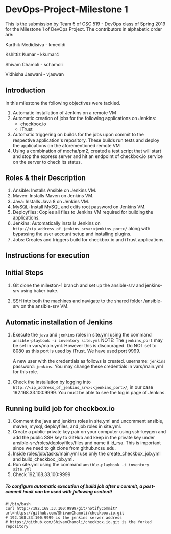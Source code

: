 # DevOps-Project-Milestone 1

This is the submission by Team 5 of CSC 519 - DevOps class of Spring 2019 for the Milestone 1 of DevOps Project. The contributors in alphabetic order are:

Karthik Medidisiva  -   kmedidi

Kshittiz Kumar      -   kkumar4

Shivam Chamoli      -   schamoli

Vidhisha Jaswani    -   vjaswan

## Introduction
In this milestone the following objectives were tackled.

1. Automatic installation of Jenkins on a remote VM
2. Automatic creation of jobs for the following applications on Jenkins:
    - checkbox.io
    - iTrust
3. Automatic triggering on builds for the jobs upon commit to the respective application's repository. These builds run tests and deploy the applications on the aforementioned remote VM
4. Using a combination of mocha/pm2, created a test script that will start and stop the express server and hit an endpoint of checkbox.io service on the server to check its status. 

## Roles & their Description

1. Ansible: Installs Ansible on Jenkins VM.
2. Maven: Installs Maven on Jenkins VM.
3. Java: Installs Java 8 on Jenkins VM.
4. MySQL: Install MySQL and edits root password on Jenkins VM.
5. Deployfiles: Copies all files to Jenkins VM required for building the applications.
6. Jenkins: Automatically installs Jenkins on ```http://<ip_address_of_jenkins_srv>:<jenkins_port>/``` along with bypassing the user account setup and installing plugins.
7. Jobs: Creates and triggers build for checkbox.io and iTrust applications.


## Instructions for execution

## Initial Steps

1. Git clone the mileston-1 branch and set up the ansible-srv and jenkins-srv using baker bake.

2. SSH into both the machines and navigate to the shared folder /ansible-srv on the ansible-srv VM.

## Automatic installation of Jenkins

1. Execute the ```java``` and ```jenkins``` roles in site.yml using the command ```ansible-playbook -i inventory site.yml```
   NOTE:
   The ```jenkins_port``` may be set in vars/main.yml. However this is discouraged. Do NOT set to 8080 as this port is used by  iTrust. We have used port 9999.
   
   A new user with the credentials as follows is created. username: ```jenkins``` password: ```jenkins```. You may change these credentials in vars/main.yml for this role.

2. Check the installation by logging into ```http://<ip_address_of_jenkins_srv>:<jenkins_port>/```, in our case 192.168.33.100:9999. You must be able to see the log in page of Jenkins.

## Running build job for checkbox.io

1. Comment the java and jenkins roles in site.yml and uncomment ansible, maven, mysql, deployfiles, and job roles in site.yml.
2. Create a public-private key pair on your computer using ssh-keygen and add the public SSH key to GitHub and keep in the private key under ansible-srv/roles/deployfiles/files and name it id_rsa. This is important since we need to git clone from github.ncsu.edu.
3. Inside roles/job/tasks/main.yml use only the create_checkbox_job.yml and build_checkbox_job.yml.
4. Run site.yml using the command ```ansible-playbook -i inventory site.yml```
2. Check 192.168.33.100:9999

##### To configure automatic execution of build job after a commit, a post-commit hook can be used with following content!
```
#!/bin/bash
curl http://192.168.33.100:9999/git/notifyCommit?url=https://github.com/ShivamChamoli/checkbox.io.git
# 192.168.33.100:9999 is the jenkins server address
# https://github.com/ShivamChamoli/checkbox.io.git is the forked repository
```
